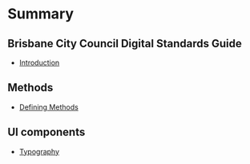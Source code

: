 # Summary

## Brisbane City Council Digital Standards Guide

* [Introduction](README.md)

## Methods

* [Defining Methods](methods.md)

## UI components

* [Typography](ui-components/typography.md)

